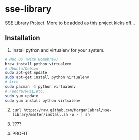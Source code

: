 # sse-library

SSE Library Project. More to be added as this project kicks off...

## Installation

1) Install python and virtualenv for your system.
```bash
# Mac OS (with Homebrew)
brew install python virtualenv
# Ubuntu/Debian
sudo apt-get update
sudo apt-get install python virtualenv
# Arch
sudo pacman -S python virtualenv
# Fedora/RHEL/etc.
sudo yum update
sudo yum install python virtualenv
```

2) `curl https://raw.github.com/MorganCabral/sse-library/master/install.sh -o - | sh`

3) ????

4) PROFIT
